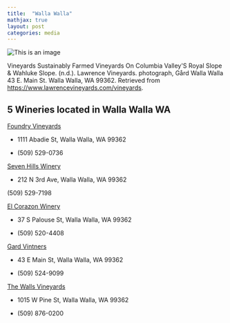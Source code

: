 ```yaml
---
title:  "Walla Walla"
mathjax: true
layout: post
categories: media
---
```


![This is an image](https://static.wixstatic.com/media/babe8d_6612dc8ed9cf4ae0b9decd4d005f4456~mv2.jpg/v1/fill/w_855,h_561,al_c,q_85,enc_auto/babe8d_6612dc8ed9cf4ae0b9decd4d005f4456~mv2.jpg)

Vineyards Sustainably Farmed Vineyards On Columbia Valley'S Royal Slope &amp; Wahluke Slope. (n.d.). Lawrence Vineyards. photograph, Gård Walla Walla 43 E. Main St. Walla Walla, WA 99362. Retrieved from https://www.lawrencevineyards.com/vineyards. 


## 5 Wineries located in Walla Walla WA

[Foundry Vineyards](https://www.foundryvineyards.com/book-online)

* 1111 Abadie St, Walla Walla, WA 99362

* (509) 529-0736

[Seven Hills Winery](https://www.sevenhillswinery.com)

* 212 N 3rd Ave, Walla Walla, WA 99362

(509) 529-7198

[El Corazon Winery](https://www.elcorazonwinery.com/)

* 37 S Palouse St, Walla Walla, WA 99362

* (509) 520-4408

[Gard Vintners ](https://www.gardwine.com/)

* 43 E Main St, Walla Walla, WA 99362

* (509) 524-9099

[The Walls Vineyards](https://www.thewallswines.com/)

* 1015 W Pine St, Walla Walla, WA 99362

* (509) 876-0200




